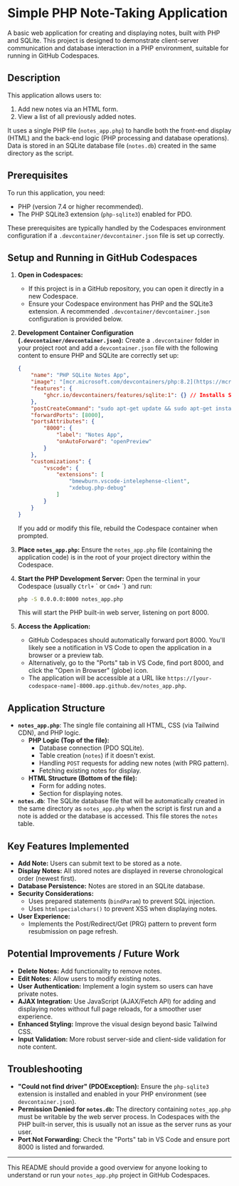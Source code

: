 # Simple PHP Note-Taking Application

A basic web application for creating and displaying notes, built with PHP and SQLite. This project is designed to demonstrate client-server communication and database interaction in a PHP environment, suitable for running in GitHub Codespaces.

## Description

This application allows users to:
1.  Add new notes via an HTML form.
2.  View a list of all previously added notes.

It uses a single PHP file (`notes_app.php`) to handle both the front-end display (HTML) and the back-end logic (PHP processing and database operations). Data is stored in an SQLite database file (`notes.db`) created in the same directory as the script.

## Prerequisites

To run this application, you need:
* PHP (version 7.4 or higher recommended).
* The PHP SQLite3 extension (`php-sqlite3`) enabled for PDO.

These prerequisites are typically handled by the Codespaces environment configuration if a `.devcontainer/devcontainer.json` file is set up correctly.

## Setup and Running in GitHub Codespaces

1.  **Open in Codespaces:**
    * If this project is in a GitHub repository, you can open it directly in a new Codespace.
    * Ensure your Codespace environment has PHP and the SQLite3 extension. A recommended `.devcontainer/devcontainer.json` configuration is provided below.

2.  **Development Container Configuration (`.devcontainer/devcontainer.json`):**
    Create a `.devcontainer` folder in your project root and add a `devcontainer.json` file with the following content to ensure PHP and SQLite are correctly set up:

    ```json
    {
        "name": "PHP SQLite Notes App",
        "image": "[mcr.microsoft.com/devcontainers/php:8.2](https://mcr.microsoft.com/devcontainers/php:8.2)", // Or your preferred PHP version
        "features": {
            "ghcr.io/devcontainers/features/sqlite:1": {} // Installs SQLite CLI
        },
        "postCreateCommand": "sudo apt-get update && sudo apt-get install -y php-sqlite3 && sudo docker-php-ext-enable sqlite3",
        "forwardPorts": [8000],
        "portsAttributes": {
            "8000": {
                "label": "Notes App",
                "onAutoForward": "openPreview"
            }
        },
        "customizations": {
            "vscode": {
                "extensions": [
                    "bmewburn.vscode-intelephense-client",
                    "xdebug.php-debug"
                ]
            }
        }
    }
    ```
    If you add or modify this file, rebuild the Codespace container when prompted.

3.  **Place `notes_app.php`:**
    Ensure the `notes_app.php` file (containing the application code) is in the root of your project directory within the Codespace.

4.  **Start the PHP Development Server:**
    Open the terminal in your Codespace (usually `Ctrl+` \` or `Cmd+` \`) and run:
    ```bash
    php -S 0.0.0.0:8000 notes_app.php
    ```
    This will start the PHP built-in web server, listening on port 8000.

5.  **Access the Application:**
    * GitHub Codespaces should automatically forward port 8000. You'll likely see a notification in VS Code to open the application in a browser or a preview tab.
    * Alternatively, go to the "Ports" tab in VS Code, find port 8000, and click the "Open in Browser" (globe) icon.
    * The application will be accessible at a URL like `https://[your-codespace-name]-8000.app.github.dev/notes_app.php`.

## Application Structure

* **`notes_app.php`**: The single file containing all HTML, CSS (via Tailwind CDN), and PHP logic.
    * **PHP Logic (Top of the file):**
        * Database connection (PDO SQLite).
        * Table creation (`notes`) if it doesn't exist.
        * Handling `POST` requests for adding new notes (with PRG pattern).
        * Fetching existing notes for display.
    * **HTML Structure (Bottom of the file):**
        * Form for adding notes.
        * Section for displaying notes.
* **`notes.db`**: The SQLite database file that will be automatically created in the same directory as `notes_app.php` when the script is first run and a note is added or the database is accessed. This file stores the `notes` table.

## Key Features Implemented

* **Add Note:** Users can submit text to be stored as a note.
* **Display Notes:** All stored notes are displayed in reverse chronological order (newest first).
* **Database Persistence:** Notes are stored in an SQLite database.
* **Security Considerations:**
    * Uses prepared statements (`bindParam`) to prevent SQL injection.
    * Uses `htmlspecialchars()` to prevent XSS when displaying notes.
* **User Experience:**
    * Implements the Post/Redirect/Get (PRG) pattern to prevent form resubmission on page refresh.

## Potential Improvements / Future Work

* **Delete Notes:** Add functionality to remove notes.
* **Edit Notes:** Allow users to modify existing notes.
* **User Authentication:** Implement a login system so users can have private notes.
* **AJAX Integration:** Use JavaScript (AJAX/Fetch API) for adding and displaying notes without full page reloads, for a smoother user experience.
* **Enhanced Styling:** Improve the visual design beyond basic Tailwind CSS.
* **Input Validation:** More robust server-side and client-side validation for note content.

## Troubleshooting

* **"Could not find driver" (PDOException):** Ensure the `php-sqlite3` extension is installed and enabled in your PHP environment (see `devcontainer.json`).
* **Permission Denied for `notes.db`:** The directory containing `notes_app.php` must be writable by the web server process. In Codespaces with the PHP built-in server, this is usually not an issue as the server runs as your user.
* **Port Not Forwarding:** Check the "Ports" tab in VS Code and ensure port 8000 is listed and forwarded.

---

This README should provide a good overview for anyone looking to understand or run your `notes_app.php` project in GitHub Codespaces.
